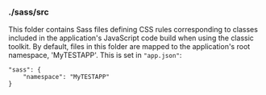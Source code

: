 ### ./sass/src

This folder contains Sass files defining CSS rules corresponding to classes
included in the application's JavaScript code build when using the classic toolkit.
By default, files in this folder are mapped to the application's root namespace, 'MyTESTAPP'.
This is set in `"app.json"`:

    "sass": {
        "namespace": "MyTESTAPP"
    }